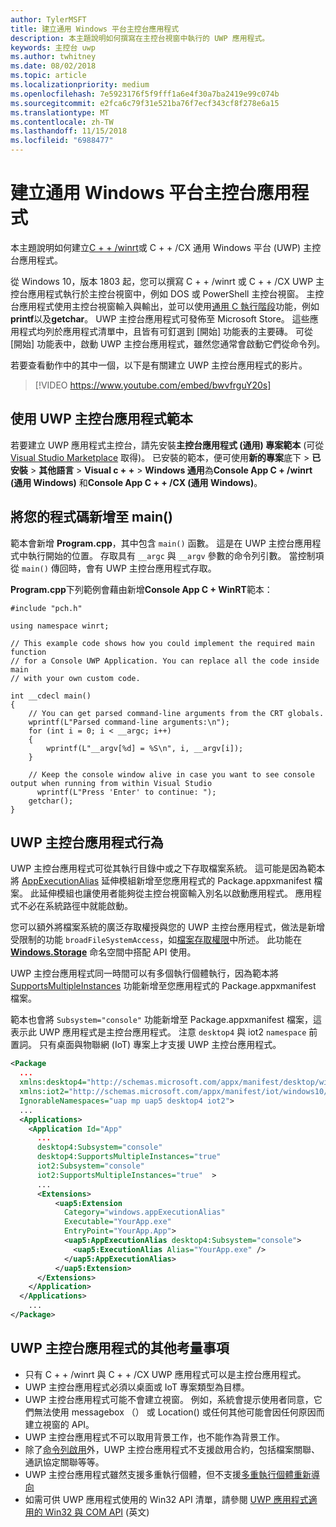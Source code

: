 ```yaml
---
author: TylerMSFT
title: 建立通用 Windows 平台主控台應用程式
description: 本主題說明如何撰寫在主控台視窗中執行的 UWP 應用程式。
keywords: 主控台 uwp
ms.author: twhitney
ms.date: 08/02/2018
ms.topic: article
ms.localizationpriority: medium
ms.openlocfilehash: 7e5923176f5f9fff1a6e4f30a7ba2419e99c074b
ms.sourcegitcommit: e2fca6c79f31e521ba76f7ecf343cf8f278e6a15
ms.translationtype: MT
ms.contentlocale: zh-TW
ms.lasthandoff: 11/15/2018
ms.locfileid: "6988477"
---
```

# <a name="create-a-universal-windows-platform-console-app"></a>建立通用 Windows 平台主控台應用程式

本主題說明如何建立[C + + /winrt](/windows/uwp/cpp-and-winrt-apis/intro-to-using-cpp-with-winrt)或 C + + /CX 通用 Windows 平台 (UWP) 主控台應用程式。

從 Windows 10，版本 1803 起，您可以撰寫 C + + /winrt 或 C + + /CX UWP 主控台應用程式執行於主控台視窗中，例如 DOS 或 PowerShell 主控台視窗。 主控台應用程式使用主控台視窗輸入與輸出，並可以使用[通用 C 執行階段](/cpp/c-runtime-library/reference/crt-alphabetical-function-reference)功能，例如**printf**以及**getchar**。 UWP 主控台應用程式可發佈至 Microsoft Store。 這些應用程式均列於應用程式清單中，且皆有可釘選到 \[開始\] 功能表的主要磚。 可從 [開始] 功能表中，啟動 UWP 主控台應用程式，雖然您通常會啟動它們從命令列。

若要查看動作中的其中一個，以下是有關建立 UWP 主控台應用程式的影片。

> [!VIDEO https://www.youtube.com/embed/bwvfrguY20s]

## <a name="use-a-uwp-console-app-template"></a>使用 UWP 主控台應用程式範本 

若要建立 UWP 應用程式主控台，請先安裝**主控台應用程式 (通用) 專案範本** (可從 [Visual Studio Marketplace](https://marketplace.visualstudio.com/items?itemName=AndrewWhitechapelMSFT.ConsoleAppUniversal) 取得)。 已安裝的範本，便可使用**新的專案**底下 > **已安裝** > **其他語言** > **Visual c + +** > **Windows 通用**為**Console App C + /winrt (通用 Windows)** 和**Console App C + + /CX (通用 Windows)**。

## <a name="add-your-code-to-main"></a>將您的程式碼新增至 main()

範本會新增 **Program.cpp**，其中包含 `main()` 函數。 這是在 UWP 主控台應用程式中執行開始的位置。 存取具有 `__argc` 與 `__argv` 參數的命令列引數。 當控制項從 `main()` 傳回時，會有 UWP 主控台應用程式存取。

**Program.cpp**下列範例會藉由新增**Console App C + WinRT**範本：

```cppwinrt
#include "pch.h"

using namespace winrt;

// This example code shows how you could implement the required main function
// for a Console UWP Application. You can replace all the code inside main
// with your own custom code.

int __cdecl main()
{
    // You can get parsed command-line arguments from the CRT globals.
    wprintf(L"Parsed command-line arguments:\n");
    for (int i = 0; i < __argc; i++)
    {
        wprintf(L"__argv[%d] = %S\n", i, __argv[i]);
    }

    // Keep the console window alive in case you want to see console output when running from within Visual Studio
      wprintf(L"Press 'Enter' to continue: ");
    getchar();
}
```

## <a name="uwp-console-app-behavior"></a>UWP 主控台應用程式行為

UWP 主控台應用程式可從其執行目錄中或之下存取檔案系統。 這可能是因為範本將 [AppExecutionAlias](https://docs.microsoft.com/uwp/schemas/appxpackage/uapmanifestschema/element-uap5-appexecutionalias) 延伸模組新增至您應用程式的 Package.appxmanifest 檔案。 此延伸模組也讓使用者能夠從主控台視窗輸入別名以啟動應用程式。 應用程式不必在系統路徑中就能啟動。

您可以額外將檔案系統的廣泛存取權授與您的 UWP 主控台應用程式，做法是新增受限制的功能 `broadFileSystemAccess`，如[檔案存取權限](https://docs.microsoft.com/windows/uwp/files/file-access-permissions)中所述。 此功能在 [**Windows.Storage**](https://msdn.microsoft.com/library/windows/apps/BR227346) 命名空間中搭配 API 使用。

UWP 主控台應用程式同一時間可以有多個執行個體執行，因為範本將 [SupportsMultipleInstances](multi-instance-uwp.md) 功能新增至您應用程式的 Package.appxmanifest 檔案。

範本也會將 `Subsystem="console"` 功能新增至 Package.appxmanifest 檔案，這表示此 UWP 應用程式是主控台應用程式。 注意 `desktop4` 與 iot2 `namespace` 前置詞。 只有桌面與物聯網 (IoT) 專案上才支援 UWP 主控台應用程式。

```xml
<Package
  ...
  xmlns:desktop4="http://schemas.microsoft.com/appx/manifest/desktop/windows10/4" 
  xmlns:iot2="http://schemas.microsoft.com/appx/manifest/iot/windows10/2" 
  IgnorableNamespaces="uap mp uap5 desktop4 iot2">
  ...
  <Applications>
    <Application Id="App"
      ...
      desktop4:Subsystem="console" 
      desktop4:SupportsMultipleInstances="true" 
      iot2:Subsystem="console" 
      iot2:SupportsMultipleInstances="true"  >
      ...
      <Extensions>
          <uap5:Extension 
            Category="windows.appExecutionAlias" 
            Executable="YourApp.exe" 
            EntryPoint="YourApp.App">
            <uap5:AppExecutionAlias desktop4:Subsystem="console">
              <uap5:ExecutionAlias Alias="YourApp.exe" />
            </uap5:AppExecutionAlias>
          </uap5:Extension>
      </Extensions>
    </Application>
  </Applications>
    ...
</Package>
```

## <a name="additional-considerations-for-uwp-console-apps"></a>UWP 主控台應用程式的其他考量事項

- 只有 C + + /winrt 與 C + + /CX UWP 應用程式可以是主控台應用程式。
- UWP 主控台應用程式必須以桌面或 IoT 專案類型為目標。
- UWP 主控台應用程式可能不會建立視窗。 例如，系統會提示使用者同意，它們無法使用 messagebox （） 或 Location() 或任何其他可能會因任何原因而建立視窗的 API。
- UWP 主控台應用程式不可以取用背景工作，也不能作為背景工作。
- 除了[命令列啟用](https://blogs.windows.com/buildingapps/2017/07/05/command-line-activation-universal-windows-apps/#5YJUzjBoXCL4MhAe.97)外，UWP 主控台應用程式不支援啟用合約，包括檔案關聯、通訊協定關聯等等。
- UWP 主控台應用程式雖然支援多重執行個體，但不支援[多重執行個體重新導向](multi-instance-uwp.md)
- 如需可供 UWP 應用程式使用的 Win32 API 清單，請參閱 [UWP 應用程式適用的 Win32 與 COM API](https://docs.microsoft.com/uwp/win32-and-com/win32-and-com-for-uwp-apps) (英文)